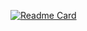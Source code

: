 [![Readme Card](https://github-readme-stats.vercel.app/api/pin/?username=iSikanderShaikh&repo=SVG-Text-Animation)](https://github.com/iSikanderShaikh/SVG-Text-Animation)
